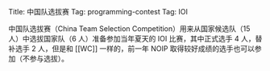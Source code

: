 Title: 中国队选拔赛
Tag: programming-contest
Tag: IOI

中国队选拔赛（China Team Selection Competition）用来从国家候选队（15 人）中选拔国家队（6 人）准备参加当年夏天的 IOI 比赛，其中正式选手 4 人，替补选手 2 人，但是和 [[WC]] 一样的，前一年 NOIP 取得较好成绩的选手也可以参加（不参与选拔）。
